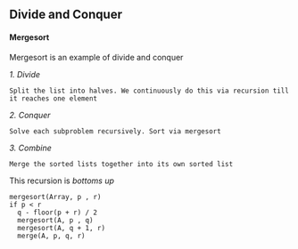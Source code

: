 ## Divide and Conquer

#### Mergesort
Mergesort is an example of divide and conquer

*1. Divide*

    Split the list into halves. We continuously do this via recursion till it reaches one element

*2. Conquer*

    Solve each subproblem recursively. Sort via mergesort

*3. Combine*

    Merge the sorted lists together into its own sorted list

This recursion is *bottoms up* 

```
mergesort(Array, p , r)
if p < r
  q - floor(p + r) / 2
  mergesort(A, p , q)
  mergesort(A, q + 1, r)
  merge(A, p, q, r)
```
